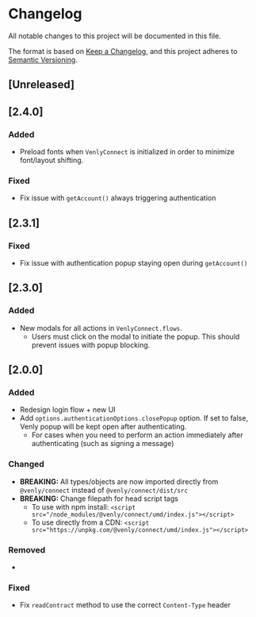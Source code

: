 # Changelog
All notable changes to this project will be documented in this file.

The format is based on [Keep a Changelog](https://keepachangelog.com/en/1.0.0/),
and this project adheres to [Semantic Versioning](https://semver.org/spec/v2.0.0.html).

## [Unreleased]

## [2.4.0]
### Added
- Preload fonts when `VenlyConnect` is initialized in order to minimize font/layout shifting.

### Fixed
- Fix issue with `getAccount()` always triggering authentication

## [2.3.1]
### Fixed
- Fix issue with authentication popup staying open during `getAccount()`

## [2.3.0]
### Added
- New modals for all actions in `VenlyConnect.flows`. 
  - Users must click on the modal to initiate the popup. This should prevent issues with popup blocking.

## [2.0.0]
### Added
- Redesign login flow + new UI
- Add `options.authenticationOptions.closePopup` option. If set to false, Venly popup will be kept open after authenticating.
  - For cases when you need to perform an action immediately after authenticating (such as signing a message)

### Changed
- **BREAKING:** All types/objects are now imported directly from `@venly/connect` instead of `@venly/connect/dist/src`
- **BREAKING:** Change filepath for head script tags
  - To use with npm install: `<script src="/node_modules/@venly/connect/umd/index.js"></script>`
  - To use directly from a CDN: `<script src="https://unpkg.com/@venly/connect/umd/index.js"></script>`

### Removed
- 

### Fixed
- Fix `readContract` method to use the correct `Content-Type` header
